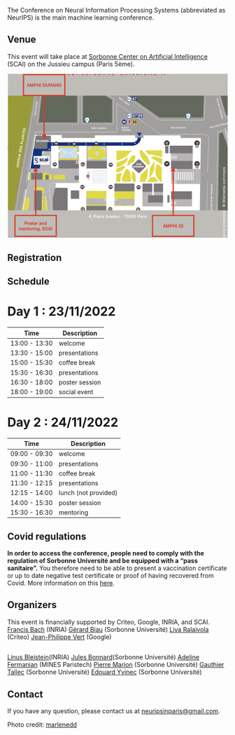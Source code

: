 The Conference on Neural Information Processing Systems (abbreviated as NeurIPS) is the main machine learning conference.

## Venue

This event will take place at [Sorbonne Center on Artificial Intelligence](https://scai.sorbonne-universite.fr) (SCAI) on the Jussieu campus (Paris 5ème).

![map](/docs/assets/map.png)

## Registration

## Schedule
# Day 1 : 23/11/2022

| **Time** | **Description** |
| -----| ----------- |
| 13:00 - 13:30 | welcome |
| 13:30 - 15:00 | presentations |
| 15:00 - 15:30 | coffee break |
| 15:30 - 16:30 | presentations |
| 16:30 - 18:00 | poster session |
| 18:00 - 19:00 | social event |

# Day 2 : 24/11/2022


| **Time** | **Description** |
| -----| ----------- |
| 09:00 - 09:30 | welcome |
| 09:30 - 11:00 | presentations |
| 11:00 - 11:30 | coffee break |
| 11:30 - 12:15 | presentations |
| 12:15 - 14:00 | lunch (not provided) |
| 14:00 - 15:30 | poster session |
| 15:30 - 16:30 | mentoring|

## Covid regulations

**In order to access the conference, people need to comply with the regulation of Sorbonne Université and be equipped with a “pass sanitaire”.** You therefore need to be able to present a vaccination certificate or up to date negative test certificate or proof of having recovered from Covid. More information on this [here](https://www.gouvernement.fr/info-coronavirus).

## Organizers
This event is financially supported by Criteo, Google, INRIA, and SCAI.
[Francis Bach](https://www.di.ens.fr/~fbach/) (INRIA) 
[Gérard Biau](https://www.lpsm.paris/pageperso/biau/) (Sorbonne Université) 
[Liva Ralaivola](https://pageperso.lif.univ-mrs.fr/~liva.ralaivola/doku.php) (Criteo) 
[Jean-Philippe Vert](https://members.cbio.mines-paristech.fr/~jvert/) (Google)

## 
[Linus Bleistein](https://team.inria.fr/heka/team-members/bleistein/)(INRIA)
[Jules Bonnard](https://www.isir.upmc.fr/personnel/bonnard/)(Sorbonne Université)
[Adeline Fermanian](https://afermanian.github.io) (MINES Paristech)
[Pierre Marion](https://pierremarion23.github.io) (Sorbonne Université)
[Gauthier Tallec](https://www.isir.upmc.fr/personnel/tallec/) (Sorbonne Université)
[Edouard Yvinec](https://www.isir.upmc.fr/personnel/yvinec/) (Sorbonne Université)

## Contact

If you have any question, please contact us at [neuripsinparis@gmail.com](mailto:neuripsinparis@gmail.com).


Photo credit: [marlenedd](https://www.flickr.com/photos/24241643@N00/49478118648)

